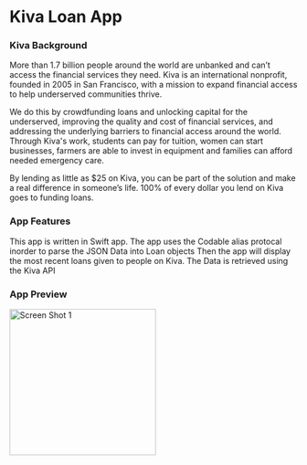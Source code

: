 # Kiva Loan App

### Kiva Background
More than 1.7 billion people around the world are unbanked and can’t access the financial services they need. Kiva is an international nonprofit, founded in 2005 in San Francisco, with a mission to expand financial access to help underserved communities thrive.

We do this by crowdfunding loans and unlocking capital for the underserved, improving the quality and cost of financial services, and addressing the underlying barriers to financial access around the world. Through Kiva's work, students can pay for tuition, women can start businesses, farmers are able to invest in equipment and families can afford needed emergency care.

By lending as little as $25 on Kiva, you can be part of the solution and make a real difference in someone’s life. 
100% of every dollar you lend on Kiva goes to funding loans.

### App Features
This app is written in Swift app. The app uses the Codable alias protocal inorder to parse the JSON Data into Loan objects
Then the app will display the most recent loans given to people on Kiva.
The Data is retrieved using the Kiva API

### App Preview
<img align="left" alt="Screen Shot 1" width="256px" src="https://user-images.githubusercontent.com/55524257/100770116-87cd9000-33c2-11eb-9d55-a5df8a190a0a.png" />


